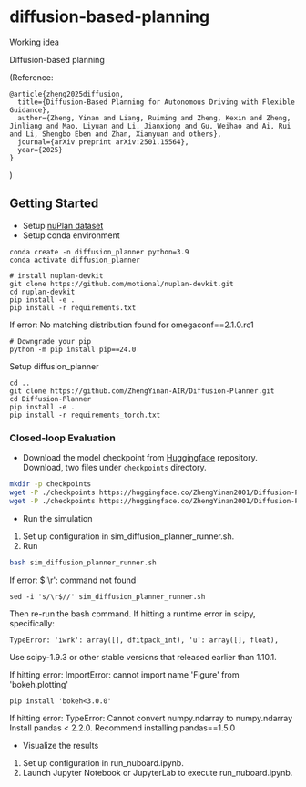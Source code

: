 # diffusion-based-planning
Working idea







Diffusion-based planning

(Reference:
```
@article{zheng2025diffusion,
  title={Diffusion-Based Planning for Autonomous Driving with Flexible Guidance},
  author={Zheng, Yinan and Liang, Ruiming and Zheng, Kexin and Zheng, Jinliang and Mao, Liyuan and Li, Jianxiong and Gu, Weihao and Ai, Rui and Li, Shengbo Eben and Zhan, Xianyuan and others},
  journal={arXiv preprint arXiv:2501.15564},
  year={2025}
}
```
)

## Getting Started

- Setup [nuPlan dataset](https://nuplan-devkit.readthedocs.io/en/latest/dataset_setup.html)
- Setup conda environment
```
conda create -n diffusion_planner python=3.9
conda activate diffusion_planner

# install nuplan-devkit
git clone https://github.com/motional/nuplan-devkit.git
cd nuplan-devkit
pip install -e .
pip install -r requirements.txt
```
If error: No matching distribution found for omegaconf==2.1.0.rc1
```
# Downgrade your pip
python -m pip install pip==24.0
```

Setup diffusion_planner
```
cd ..
git clone https://github.com/ZhengYinan-AIR/Diffusion-Planner.git
cd Diffusion-Planner
pip install -e .
pip install -r requirements_torch.txt
```

### Closed-loop Evaluation
- Download the model checkpoint from [Huggingface](https://huggingface.co/ZhengYinan2001/Diffusion-Planner) repository. Download, two files under `checkpoints` directory. 
```bash
mkdir -p checkpoints
wget -P ./checkpoints https://huggingface.co/ZhengYinan2001/Diffusion-Planner/resolve/main/args.json
wget -P ./checkpoints https://huggingface.co/ZhengYinan2001/Diffusion-Planner/resolve/main/model.pth
```
- Run the simulation
1. Set up configuration in sim_diffusion_planner_runner.sh.
2. Run
```bash 
bash sim_diffusion_planner_runner.sh
```
If error: $'\r': command not found
```
sed -i 's/\r$//' sim_diffusion_planner_runner.sh
```
Then re-run the bash command.
If hitting a runtime error in scipy, specifically:
```
TypeError: 'iwrk': array([], dfitpack_int), 'u': array([], float),
```
Use scipy-1.9.3 or other stable versions that released earlier than 1.10.1.

If hitting error: ImportError: cannot import name 'Figure' from 'bokeh.plotting'
```
pip install 'bokeh<3.0.0'
```
If hitting error: TypeError: Cannot convert numpy.ndarray to numpy.ndarray
Install pandas < 2.2.0. Recommend installing pandas==1.5.0


- Visualize the results
1. Set up configuration in run_nuboard.ipynb.
2. Launch Jupyter Notebook or JupyterLab to execute run_nuboard.ipynb.




